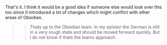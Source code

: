 

That's it. I think it would be a good idea if someone else would look over this too since it introduced a lot of changes which might conflict with other areas of Obsidian.

> > Thats up to the Obsidian team. In my opinion the German is still in a very rough state and should be moved forward quickly. But I do not know if thats the teams approach.